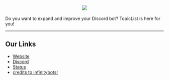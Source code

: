 <h2 align='center'>
  <img src="https://pbs.twimg.com/profile_banners/1505194289323823105/1659846758/1500x500" />
  <br> 
</h2>
<p>
Do you want to expand and improve your Discord bot? TopicList is here for you!
</p>

<hr>

<h2>
  Our Links
</h2>

<ul>
  <li><a href="https://vcodez.xyz">Website</a></li>
  <li><a href="https://vcodez.xyz/dc">Discord</a></li>
  <li><a href="https://status.topiclist.gg">Status</a></li>
<li><a href="https://infinitybots.gg">credits to infinitybots!</a></li
</ul>
